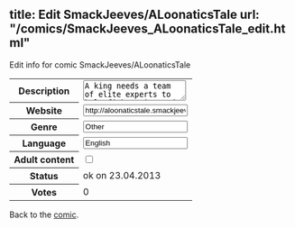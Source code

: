 title: Edit SmackJeeves/ALoonaticsTale
url: "/comics/SmackJeeves_ALoonaticsTale_edit.html"
---
Edit info for comic SmackJeeves/ALoonaticsTale

<form name="comic" action="http://gaepostmail.appengine.com/comic" name="post">
<table class="comicinfo">
<tr>
<th>Description</th><td><textarea name="description">A king needs a team of elite experts to help fight crime and uphold the peace of Mercia. Unfortunately, he hires crazy people for the job. This didn't quite pan out the way he thought it would.</textarea></td>
</tr>
<tr>
<th>Website</th><td><input type="text" name="url" value="http://aloonaticstale.smackjeeves.com/comics/"/></td>
</tr>
<tr>
<th>Genre</th><td><input type="text" name="genre" value="Other"/></td>
</tr>
<tr>
<th>Language</th><td><input type="text" name="language" value="English"/></td>
</tr>
<tr>
<th>Adult content</th><td><input type="checkbox" name="adult" value="adult" /></td>
</tr>
<tr>
<th>Status</th><td>ok on 23.04.2013</td>
</tr>
<tr>
<th>Votes</th><td>0</div></td>
</tr>
</table>
</form>

Back to the [comic](/comics/SmackJeeves_ALoonaticsTale.html).
